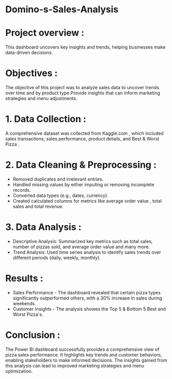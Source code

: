 # Domino-s-Sales-Analysis

# Project overview : 
This dashboard uncovers key insights and trends, helping businesses make data-driven decisions.

# Objectives :
The objective of this project was to analyze sales data to uncover trends over time and by product type.Provide insights that can inform marketing strategies and menu adjustments.

# 1. Data Collection : 
A comprehensive dataset was collected from Kaggle.com , which included sales transactions, sales performance, product details, and Best & Worst Pizza .

# 2. Data Cleaning & Preprocessing :
- Removed duplicates and irrelevant entries.
- Handled missing values by either imputing or removing incomplete records.
- Converted data types (e.g., dates, currency).
- Created calculated columns for metrics like average order value , total sales and total revenue.

# 3. Data Analysis : 
- Descriptive Analysis: Summarized key metrics such as total sales, number of pizzas sold, and average order value and many more.
- Trend Analysis: Used time series analysis to identify sales trends over different periods (daily, weekly, monthly).

# Results : 
- Sales Performance - The dashboard revealed that certain pizza types significantly outperformed others, with a 30% increase in sales during weekends.
- Customer Insights - The analysis showes the Top 5 & Bottom 5 Best and Worst Pizza's.

# Conclusion : 
The Power BI dashboard successfully provides a comprehensive view of pizza sales performance. It highlights key trends and customer behaviors, enabling stakeholders to make informed decisions. The insights gained from this analysis can lead to improved marketing strategies and menu optimization.
